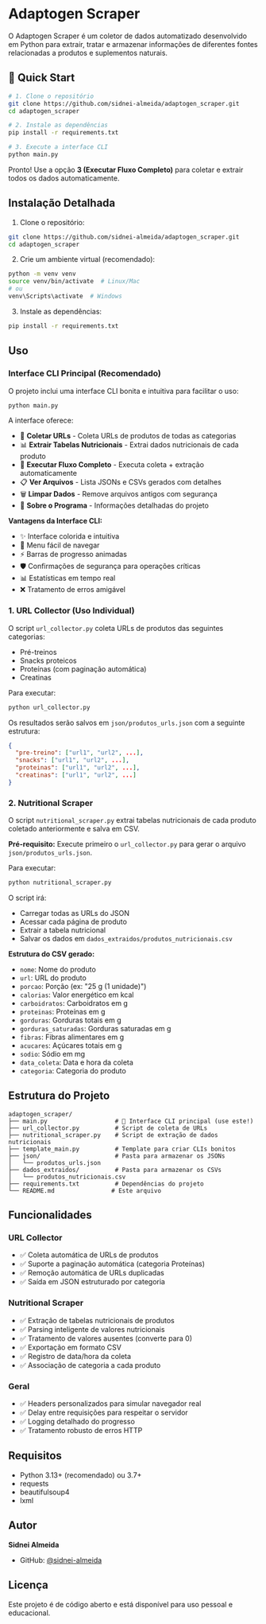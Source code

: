 # Adaptogen Scraper

O Adaptogen Scraper é um coletor de dados automatizado desenvolvido em Python para extrair, tratar e armazenar informações de diferentes fontes relacionadas a produtos e suplementos naturais.

## 🚀 Quick Start

```bash
# 1. Clone o repositório
git clone https://github.com/sidnei-almeida/adaptogen_scraper.git
cd adaptogen_scraper

# 2. Instale as dependências
pip install -r requirements.txt

# 3. Execute a interface CLI
python main.py
```

Pronto! Use a opção **3 (Executar Fluxo Completo)** para coletar e extrair todos os dados automaticamente.

## Instalação Detalhada

1. Clone o repositório:
```bash
git clone https://github.com/sidnei-almeida/adaptogen_scraper.git
cd adaptogen_scraper
```

2. Crie um ambiente virtual (recomendado):
```bash
python -m venv venv
source venv/bin/activate  # Linux/Mac
# ou
venv\Scripts\activate  # Windows
```

3. Instale as dependências:
```bash
pip install -r requirements.txt
```

## Uso

### Interface CLI Principal (Recomendado)

O projeto inclui uma interface CLI bonita e intuitiva para facilitar o uso:

```bash
python main.py
```

A interface oferece:
- 🔗 **Coletar URLs** - Coleta URLs de produtos de todas as categorias
- 📊 **Extrair Tabelas Nutricionais** - Extrai dados nutricionais de cada produto
- 🚀 **Executar Fluxo Completo** - Executa coleta + extração automaticamente
- 📋 **Ver Arquivos** - Lista JSONs e CSVs gerados com detalhes
- 🗑️ **Limpar Dados** - Remove arquivos antigos com segurança
- 📖 **Sobre o Programa** - Informações detalhadas do projeto

**Vantagens da Interface CLI:**
- ✨ Interface colorida e intuitiva
- 🎯 Menu fácil de navegar
- ⚡ Barras de progresso animadas
- 🛡️ Confirmações de segurança para operações críticas
- 📊 Estatísticas em tempo real
- ❌ Tratamento de erros amigável

### 1. URL Collector (Uso Individual)

O script `url_collector.py` coleta URLs de produtos das seguintes categorias:
- Pré-treinos
- Snacks proteicos
- Proteínas (com paginação automática)
- Creatinas

Para executar:
```bash
python url_collector.py
```

Os resultados serão salvos em `json/produtos_urls.json` com a seguinte estrutura:
```json
{
  "pre-treino": ["url1", "url2", ...],
  "snacks": ["url1", "url2", ...],
  "proteinas": ["url1", "url2", ...],
  "creatinas": ["url1", "url2", ...]
}
```

### 2. Nutritional Scraper

O script `nutritional_scraper.py` extrai tabelas nutricionais de cada produto coletado anteriormente e salva em CSV.

**Pré-requisito:** Execute primeiro o `url_collector.py` para gerar o arquivo `json/produtos_urls.json`.

Para executar:
```bash
python nutritional_scraper.py
```

O script irá:
- Carregar todas as URLs do JSON
- Acessar cada página de produto
- Extrair a tabela nutricional
- Salvar os dados em `dados_extraidos/produtos_nutricionais.csv`

**Estrutura do CSV gerado:**
- `nome`: Nome do produto
- `url`: URL do produto
- `porcao`: Porção (ex: "25 g (1 unidade)")
- `calorias`: Valor energético em kcal
- `carboidratos`: Carboidratos em g
- `proteinas`: Proteínas em g
- `gorduras`: Gorduras totais em g
- `gorduras_saturadas`: Gorduras saturadas em g
- `fibras`: Fibras alimentares em g
- `acucares`: Açúcares totais em g
- `sodio`: Sódio em mg
- `data_coleta`: Data e hora da coleta
- `categoria`: Categoria do produto

## Estrutura do Projeto

```
adaptogen_scraper/
├── main.py                   # 🎯 Interface CLI principal (use este!)
├── url_collector.py          # Script de coleta de URLs
├── nutritional_scraper.py    # Script de extração de dados nutricionais
├── template_main.py          # Template para criar CLIs bonitos
├── json/                     # Pasta para armazenar os JSONs
│   └── produtos_urls.json
├── dados_extraidos/          # Pasta para armazenar os CSVs
│   └── produtos_nutricionais.csv
├── requirements.txt          # Dependências do projeto
└── README.md                # Este arquivo
```

## Funcionalidades

### URL Collector
- ✅ Coleta automática de URLs de produtos
- ✅ Suporte a paginação automática (categoria Proteínas)
- ✅ Remoção automática de URLs duplicadas
- ✅ Saída em JSON estruturado por categoria

### Nutritional Scraper
- ✅ Extração de tabelas nutricionais de produtos
- ✅ Parsing inteligente de valores nutricionais
- ✅ Tratamento de valores ausentes (converte para 0)
- ✅ Exportação em formato CSV
- ✅ Registro de data/hora da coleta
- ✅ Associação de categoria a cada produto

### Geral
- ✅ Headers personalizados para simular navegador real
- ✅ Delay entre requisições para respeitar o servidor
- ✅ Logging detalhado do progresso
- ✅ Tratamento robusto de erros HTTP

## Requisitos

- Python 3.13+ (recomendado) ou 3.7+
- requests
- beautifulsoup4
- lxml

## Autor

**Sidnei Almeida**
- GitHub: [@sidnei-almeida](https://github.com/sidnei-almeida)

## Licença

Este projeto é de código aberto e está disponível para uso pessoal e educacional.
